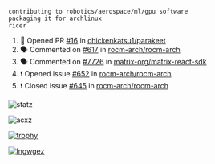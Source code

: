 ```
contributing to robotics/aerospace/ml/gpu software
packaging it for archlinux
ricer
```

<!--START_SECTION:activity-->
1. 💪 Opened PR [#16](https://github.com/chickenkatsu1/parakeet/pull/16) in [chickenkatsu1/parakeet](https://github.com/chickenkatsu1/parakeet)
2. 🗣 Commented on [#617](https://github.com/rocm-arch/rocm-arch/issues/617) in [rocm-arch/rocm-arch](https://github.com/rocm-arch/rocm-arch)
3. 🗣 Commented on [#7726](https://github.com/matrix-org/matrix-react-sdk/issues/7726) in [matrix-org/matrix-react-sdk](https://github.com/matrix-org/matrix-react-sdk)
4. ❗️ Opened issue [#652](https://github.com/rocm-arch/rocm-arch/issues/652) in [rocm-arch/rocm-arch](https://github.com/rocm-arch/rocm-arch)
5. ❗️ Closed issue [#645](https://github.com/rocm-arch/rocm-arch/issues/645) in [rocm-arch/rocm-arch](https://github.com/rocm-arch/rocm-arch)
<!--END_SECTION:activity-->


![statz](https://github-readme-stats.vercel.app/api?username=acxz&include_all_commits=true&show_icons=true)

<p><img align="center" src="https://github-readme-streak-stats.herokuapp.com/?user=acxz&" alt="acxz" /></p>

[![trophy](https://github-profile-trophy.vercel.app/?username=acxz)](https://github.com/ryo-ma/github-profile-trophy)

[![lngwgez](https://github-readme-stats.vercel.app/api/top-langs/?username=acxz&layout=compact)](https://github.com/acxz/github-readme-stats)
